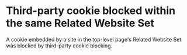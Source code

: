 # Third-party cookie blocked within the same Related Website Set

A cookie embedded by a site in the top-level page's Related Website Set was blocked
by third-party cookie blocking.
